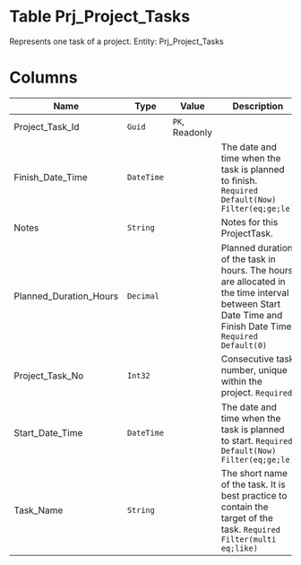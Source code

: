# Table Prj_Project_Tasks

Represents one task of a project. Entity: Prj_Project_Tasks

# Columns

| Name | Type | Value | Description |
| - | - | - | --- |
|Project_Task_Id|`Guid`|`PK`, Readonly||
|Finish_Date_Time|`DateTime`||The date and time when the task is planned to finish. `Required` `Default(Now)` `Filter(eq;ge;le)` |
|Notes|`String`||Notes for this ProjectTask. |
|Planned_Duration_Hours|`Decimal`||Planned duration of the task in hours. The hours are allocated in the time interval between Start Date Time and Finish Date Time. `Required` `Default(0)` |
|Project_Task_No|`Int32`||Consecutive task number, unique within the project. `Required` |
|Start_Date_Time|`DateTime`||The date and time when the task is planned to start. `Required` `Default(Now)` `Filter(eq;ge;le)` |
|Task_Name|`String`||The short name of the task. It is best practice to contain the target of the task. `Required` `Filter(multi eq;like)` |
